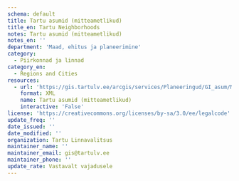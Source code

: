 ```yaml
---
schema: default
title: Tartu asumid (mitteametlikud)
title_en: Tartu Neighborhoods
notes: Tartu asumid (mitteametlikud)
notes_en: ''
department: 'Maad, ehitus ja planeerimine'
category:
  - Piirkonnad ja linnad
category_en:
  - Regions and Cities
resources:
  - url: 'https://gis.tartulv.ee/arcgis/services/Planeeringud/GI_asum/MapServer?wsdl'
    format: XML
    name: Tartu asumid (mitteametlikud)
    interactive: 'False'
license: 'https://creativecommons.org/licenses/by-sa/3.0/ee/legalcode'
update_freq: ''
date_issued: ''
date_modified: ''
organization: Tartu Linnavalitsus
maintainer_name: ''
maintainer_email: gis@tartulv.ee
maintainer_phone: ''
update_rate: Vastavalt vajadusele
---
```

